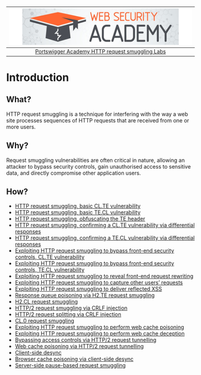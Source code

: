 | [![Portswigger HTTP request smuggling Labs](../../_static/images/pal.png)](https://portswigger.net/web-security/all-labs#http-request-smuggling) |
|:--:|
| [Portswigger Academy HTTP request smuggling Labs](https://portswigger.net/web-security/all-labs#http-request-smuggling) |

# Introduction

## What?

HTTP request smuggling is a technique for interfering with the way a web site processes sequences of HTTP requests that are received from one or more users.

## Why?

Request smuggling vulnerabilities are often critical in nature, allowing an attacker to bypass security controls, gain unauthorised access to sensitive data, and directly compromise other application users. 

## How?

* [HTTP request smuggling, basic CL.TE vulnerability](1.md)
* [HTTP request smuggling, basic TE.CL vulnerability](2.md)
* [HTTP request smuggling, obfuscating the TE header](3.md)
* [HTTP request smuggling, confirming a CL.TE vulnerability via differential responses](4.md)
* [HTTP request smuggling, confirming a TE.CL vulnerability via differential responses](5.md)
* [Exploiting HTTP request smuggling to bypass front-end security controls, CL.TE vulnerability](6.md)
* [Exploiting HTTP request smuggling to bypass front-end security controls, TE.CL vulnerability](7.md)
* [Exploiting HTTP request smuggling to reveal front-end request rewriting](8.md)
* [Exploiting HTTP request smuggling to capture other users’ requests](9.md)
* [Exploiting HTTP request smuggling to deliver reflected XSS](10.md)
* [Response queue poisoning via H2.TE request smuggling](11.md)
* [H2.CL request smuggling](12.md)
* [HTTP/2 request smuggling via CRLF injection](13.md)
* [HTTP/2 request splitting via CRLF injection](14.md)
* [CL.0 request smuggling](15.md)
* [Exploiting HTTP request smuggling to perform web cache poisoning](16.md)
* [Exploiting HTTP request smuggling to perform web cache deception](17.md)
* [Bypassing access controls via HTTP/2 request tunnelling](18.md)
* [Web cache poisoning via HTTP/2 request tunnelling](19.md)
* [Client-side desync](20.md)
* [Browser cache poisoning via client-side desync](21.md)
* [Server-side pause-based request smuggling](22.md)